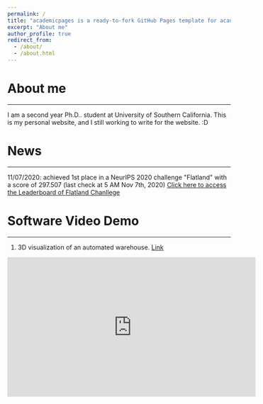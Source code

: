 ```yaml
---
permalink: /
title: "academicpages is a ready-to-fork GitHub Pages template for academic personal websites"
excerpt: "About me"
author_profile: true
redirect_from: 
  - /about/
  - /about.html
---
```


# About me

----

I am a second year Ph.D.. student at University of Southern California. This is my personal website, and I still working to write for the website. :D

# News

---

11/07/2020: achieved 1st place in a NeurIPS 2020 challenge "Flatland" with a score of 297.507 (last check at 5 AM Nov 7th, 2020) [Click here to access the Leaderboard of Flatland Chanllege](https://www.aicrowd.com/challenges/neurips-2020-flatland-challenge/leaderboards)



# Software Video Demo

---

1. 3D visualization of an automated warehouse. [Link](https://yizh.me/software/)

<iframe width="560" height="315" src="https://www.youtube-nocookie.com/embed/omjpT013b3s" frameborder="0" allow="accelerometer; autoplay; clipboard-write; encrypted-media; gyroscope; picture-in-picture" allowfullscreen></iframe>




